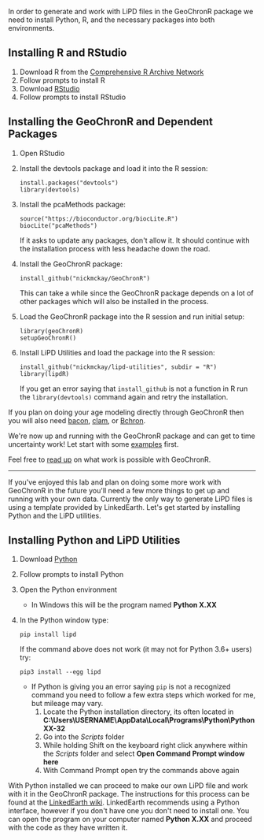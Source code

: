 In order to generate and work with LiPD files in the GeoChronR package we need to install Python, R, and the necessary packages into both environments.

## Installing R and RStudio

1. Download R from the [Comprehensive R Archive Network](https://cran.cnr.berkeley.edu/)
2. Follow prompts to install R
3. Download [RStudio](https://www.rstudio.com/products/rstudio/download/#download)
4. Follow prompts to install RStudio

## Installing the GeoChronR and Dependent Packages

1. Open RStudio
2. Install the devtools package and load it into the R session:

   ```
   install.packages("devtools")
   library(devtools)
   ```

3. Install the pcaMethods package:

   ```
   source("https://bioconductor.org/biocLite.R")
   biocLite("pcaMethods")
   ```

   If it asks to update any packages, don't allow it. It should continue with the installation process with less headache down the road.

4. Install the GeoChronR package:

   ```
   install_github("nickmckay/GeoChronR")
   ```

   This can take a while since the GeoChronR package depends on a lot of other packages which will also be installed in the process.

5. Load the GeoChronR package into the R session and run initial setup:

   ```
   library(geoChronR)
   setupGeoChronR()
   ```

6. Install LiPD Utilities and load the package into the R session:

   ```
   install_github("nickmckay/lipd-utilities", subdir = "R")
   library(lipdR)
   ```

   If you get an error saying that `install_github` is not a function in R run the `library(devtools)` command again and retry the installation.

If you plan on doing your age modeling directly through GeoChronR then you will also need [bacon](http://chrono.qub.ac.uk/blaauw/), [clam](http://chrono.qub.ac.uk/blaauw/), or [Bchron](https://cran.r-project.org/web/packages/Bchron/index.html).

We're now up and running with the GeoChronR package and can get to time uncertainty work! Let start with some [examples](https://uwprod-my.sharepoint.com/personal/fastovich_wisc_edu/_layouts/15/guestaccess.aspx?guestaccesstoken=0bUdE7bR4dhNzP18RurlRle7ZLMsO%2frkYwDPrSdxfgM%3d&folderid=2_0cf27dc073eec4cff93e122123c7f4a92&rev=1) first.

Feel free to [read up](https://uwprod-my.sharepoint.com/personal/fastovich_wisc_edu/_layouts/15/guestaccess.aspx?guestaccesstoken=lHdqzvZzp%2bIB1HXqKTIFjdLYU4JsDrI2mq3TysnqU6o%3d&folderid=2_11c28acdfb2b74a618e7aa38c9b88e5b1&rev=1) on what work is possible with GeoChronR.

---

If you've enjoyed this lab and plan on doing some more work with GeoChronR in the future you'll need a few more things to get up and running with your own data. Currently the only way to generate LiPD files is using a template provided by LinkedEarth. Let's get started by installing Python and the LiPD utilities.

## Installing Python and LiPD Utilities

1. Download [Python](https://www.python.org/)
2. Follow prompts to install Python
3. Open the Python environment
   * In Windows this will be the program named **Python X.XX**
4. In the Python window type:

   ```
   pip install lipd
   ```

   If the command above does not work (it may not for Python 3.6+ users) try:

   ```
   pip3 install --egg lipd
   ```

   * If Python is giving you an error saying `pip` is not a recognized command you need to follow a few extra steps which worked for me, but mileage may vary.
      1. Locate the Python installation directory, its often located in **C:\Users\USERNAME\AppData\Local\Programs\Python\PythonXX-32**
      2. Go into the *Scripts* folder
      3. While holding Shift on the keyboard right click anywhere within the *Scripts* folder and select **Open Command Prompt window here**
      4. With Command Prompt open try the commands above again

With Python installed we can proceed to make our own LiPD file and work with it in the GeoChronR package. The instructions for this process can be found at the [LinkedEarth wiki](http://wiki.linked.earth/Creating_a_LiPD_file). LinkedEarth recommends using a Python interface, however if you don't have one you don't need to install one. You can  open the program on your computer named **Python X.XX** and proceed with the code as they have written it.
